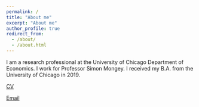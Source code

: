 ```yaml
---
permalink: /
title: "About me"
excerpt: "About me"
author_profile: true
redirect_from: 
  - /about/
  - /about.html
---
```


I am a research professional at the University of Chicago Department of Economics. I work for Professor Simon Mongey. I received my B.A. from the University of Chicago in 2019.

[CV](/files/cv.pdf)

[Email](mailto:weinberga@uchicago.edu)
